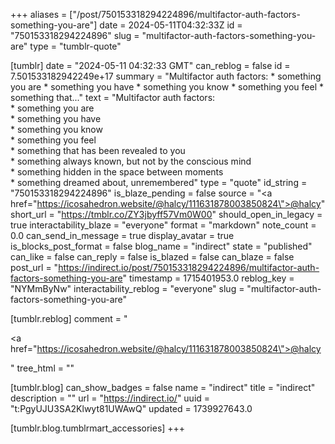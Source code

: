 +++
aliases = ["/post/750153318294224896/multifactor-auth-factors-something-you-are"]
date = 2024-05-11T04:32:33Z
id = "750153318294224896"
slug = "multifactor-auth-factors-something-you-are"
type = "tumblr-quote"

[tumblr]
date = "2024-05-11 04:32:33 GMT"
can_reblog = false
id = 7.501533182942249e+17
summary = "Multifactor auth factors: * something you are * something you have * something you know * something you feel * something that..."
text = "Multifactor auth factors:<br/>* something you are<br/>* something you have<br/>* something you know<br/>* something you feel<br/>* something that has been revealed to you <br/>* something always known, but not by the conscious mind<br/>* something hidden in the space between moments<br/>* something dreamed about, unremembered"
type = "quote"
id_string = "750153318294224896"
is_blaze_pending = false
source = "<a href=\"https://icosahedron.website/@halcy/111631878003850824\">@halcy</a>"
short_url = "https://tmblr.co/ZY3jbyff57Vm0W00"
should_open_in_legacy = true
interactability_blaze = "everyone"
format = "markdown"
note_count = 0.0
can_send_in_message = true
display_avatar = true
is_blocks_post_format = false
blog_name = "indirect"
state = "published"
can_like = false
can_reply = false
is_blazed = false
can_blaze = false
post_url = "https://indirect.io/post/750153318294224896/multifactor-auth-factors-something-you-are"
timestamp = 1715401953.0
reblog_key = "NYMmByNw"
interactability_reblog = "everyone"
slug = "multifactor-auth-factors-something-you-are"

[tumblr.reblog]
comment = "<p><a href=\"https://icosahedron.website/@halcy/111631878003850824\">@halcy</a></p>"
tree_html = ""

[tumblr.blog]
can_show_badges = false
name = "indirect"
title = "indirect"
description = ""
url = "https://indirect.io/"
uuid = "t:PgyUJU3SA2Klwyt81UWAwQ"
updated = 1739927643.0

[tumblr.blog.tumblrmart_accessories]
+++
